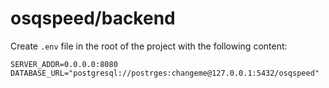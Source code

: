 # osqspeed/backend

Create `.env` file in the root of the project with the following content:

```env
SERVER_ADDR=0.0.0.0:8080
DATABASE_URL="postgresql://postrges:changeme@127.0.0.1:5432/osqspeed"
```
